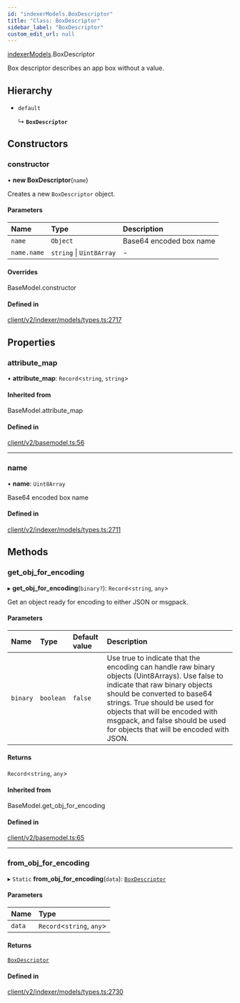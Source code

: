 ```yaml
---
id: "indexerModels.BoxDescriptor"
title: "Class: BoxDescriptor"
sidebar_label: "BoxDescriptor"
custom_edit_url: null
---
```


[indexerModels](../namespaces/erModels).BoxDescriptor

Box descriptor describes an app box without a value.

## Hierarchy

- `default`

  ↳ **`BoxDescriptor`**

## Constructors

### constructor

• **new BoxDescriptor**(`name`)

Creates a new `BoxDescriptor` object.

#### Parameters

| Name | Type | Description |
| :------ | :------ | :------ |
| `name` | `Object` | Base64 encoded box name |
| `name.name` | `string` \| `Uint8Array` | - |

#### Overrides

BaseModel.constructor

#### Defined in

[client/v2/indexer/models/types.ts:2717](https://github.com/joe-p/js-algorand-sdk/blob/6a3021f/src/client/v2/indexer/models/types.ts#L2717)

## Properties

### attribute\_map

• **attribute\_map**: `Record`<`string`, `string`\>

#### Inherited from

BaseModel.attribute\_map

#### Defined in

[client/v2/basemodel.ts:56](https://github.com/joe-p/js-algorand-sdk/blob/6a3021f/src/client/v2/basemodel.ts#L56)

___

### name

• **name**: `Uint8Array`

Base64 encoded box name

#### Defined in

[client/v2/indexer/models/types.ts:2711](https://github.com/joe-p/js-algorand-sdk/blob/6a3021f/src/client/v2/indexer/models/types.ts#L2711)

## Methods

### get\_obj\_for\_encoding

▸ **get_obj_for_encoding**(`binary?`): `Record`<`string`, `any`\>

Get an object ready for encoding to either JSON or msgpack.

#### Parameters

| Name | Type | Default value | Description |
| :------ | :------ | :------ | :------ |
| `binary` | `boolean` | `false` | Use true to indicate that the encoding can handle raw binary objects (Uint8Arrays). Use false to indicate that raw binary objects should be converted to base64 strings. True should be used for objects that will be encoded with msgpack, and false should be used for objects that will be encoded with JSON. |

#### Returns

`Record`<`string`, `any`\>

#### Inherited from

BaseModel.get\_obj\_for\_encoding

#### Defined in

[client/v2/basemodel.ts:65](https://github.com/joe-p/js-algorand-sdk/blob/6a3021f/src/client/v2/basemodel.ts#L65)

___

### from\_obj\_for\_encoding

▸ `Static` **from_obj_for_encoding**(`data`): [`BoxDescriptor`](erModels.BoxDescriptor)

#### Parameters

| Name | Type |
| :------ | :------ |
| `data` | `Record`<`string`, `any`\> |

#### Returns

[`BoxDescriptor`](erModels.BoxDescriptor)

#### Defined in

[client/v2/indexer/models/types.ts:2730](https://github.com/joe-p/js-algorand-sdk/blob/6a3021f/src/client/v2/indexer/models/types.ts#L2730)
